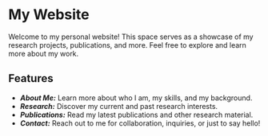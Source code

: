 # My Website

Welcome to my personal website! This space serves as a showcase of my research projects, publications, and more. Feel free to explore and learn more about my work.

## Features

- ***About Me:*** Learn more about who I am, my skills, and my background.
- ***Research:*** Discover my current and past research interests.
- ***Publications:*** Read my latest publications and other research material.
- ***Contact:*** Reach out to me for collaboration, inquiries, or just to say hello!
